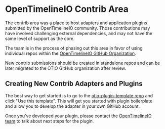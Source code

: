 # OpenTimelineIO Contrib Area

The contrib area was a place to host adapters and application plugins submitted
by the OpenTimelineIO community. Those contributions may have involved challenging external 
dependencies, and may not have the same level of support as the core.

The team is in the process of phasing out this area in favor of using individual
repos within the
[OpenTimelineIO GitHub Organization](https://github.com/OpenTimelineIO/).

New contrib submissions should be created in standalone repos and can be later
migrated to the OTIO GitHub organization after review.

## Creating New Contrib Adapters and Plugins

The best way to get started is to go to the
[otio-plugin-template repo](https://github.com/OpenTimelineIO/otio-plugin-template)
and click "Use this template". This will get you started with plugin boilerplate
and allow you to develop the adapter in your own GitHub account.

Once you've developed your plugin, please contact the
[OpenTimelineIO team](https://github.com/AcademySoftwareFoundation/OpenTimelineIO)
to talk about next steps for the plugin.
